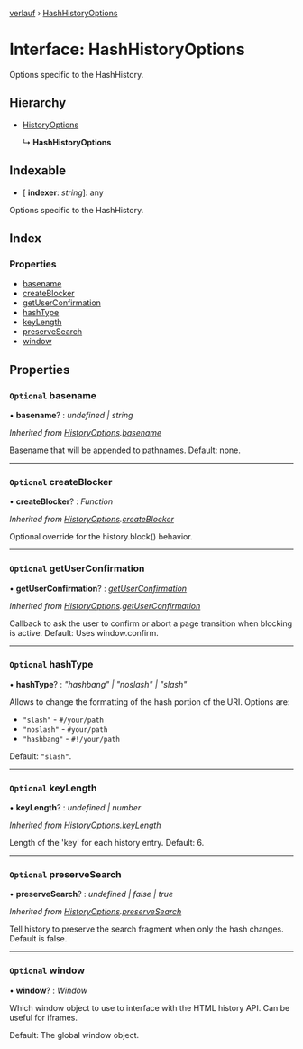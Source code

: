 [verlauf](../README.md) › [HashHistoryOptions](hashhistoryoptions.md)

# Interface: HashHistoryOptions

Options specific to the HashHistory.

## Hierarchy

* [HistoryOptions](historyoptions.md)

  ↳ **HashHistoryOptions**

## Indexable

* \[ **indexer**: *string*\]: any

Options specific to the HashHistory.

## Index

### Properties

* [basename](hashhistoryoptions.md#optional-basename)
* [createBlocker](hashhistoryoptions.md#optional-createblocker)
* [getUserConfirmation](hashhistoryoptions.md#optional-getuserconfirmation)
* [hashType](hashhistoryoptions.md#optional-hashtype)
* [keyLength](hashhistoryoptions.md#optional-keylength)
* [preserveSearch](hashhistoryoptions.md#optional-preservesearch)
* [window](hashhistoryoptions.md#optional-window)

## Properties

### `Optional` basename

• **basename**? : *undefined | string*

*Inherited from [HistoryOptions](historyoptions.md).[basename](historyoptions.md#optional-basename)*

Basename that will be appended to pathnames. Default: none.

___

### `Optional` createBlocker

• **createBlocker**? : *Function*

*Inherited from [HistoryOptions](historyoptions.md).[createBlocker](historyoptions.md#optional-createblocker)*

Optional override for the history.block() behavior.

___

### `Optional` getUserConfirmation

• **getUserConfirmation**? : *[getUserConfirmation](hashhistoryoptions.md#optional-getuserconfirmation)*

*Inherited from [HistoryOptions](historyoptions.md).[getUserConfirmation](historyoptions.md#optional-getuserconfirmation)*

Callback to ask the user to confirm or abort a page transition when blocking is active.
Default: Uses window.confirm.

___

### `Optional` hashType

• **hashType**? : *"hashbang" | "noslash" | "slash"*

Allows to change the formatting of the hash portion of the URI. Options are:

 * `"slash"` - `#/your/path`
 * `"noslash"` - `#your/path`
 * `"hashbang"` - `#!/your/path`

Default: `"slash"`.

___

### `Optional` keyLength

• **keyLength**? : *undefined | number*

*Inherited from [HistoryOptions](historyoptions.md).[keyLength](historyoptions.md#optional-keylength)*

Length of the 'key' for each history entry. Default: 6.

___

### `Optional` preserveSearch

• **preserveSearch**? : *undefined | false | true*

*Inherited from [HistoryOptions](historyoptions.md).[preserveSearch](historyoptions.md#optional-preservesearch)*

Tell history to preserve the search fragment when only the hash changes.
Default is false.

___

### `Optional` window

• **window**? : *Window*

Which window object to use to interface with the HTML history API. Can be useful for iframes.

Default: The global window object.
